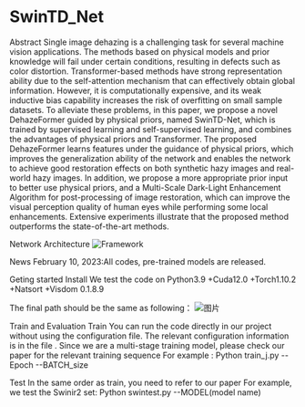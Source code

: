 # SwinTD_Net

Abstract
Single image dehazing is a challenging task for several machine vision applications. The methods based on physical models and prior knowledge will fail under certain conditions, resulting in defects such as color distortion. Transformer-based methods have strong representation ability due to the self-attention mechanism that can effectively obtain global information. However, it is computationally expensive, and its weak inductive bias capability increases the risk of overfitting on small sample datasets. To alleviate these problems, in this paper, we propose a novel DehazeFormer guided by physical priors, named SwinTD-Net, which is trained by supervised learning and self-supervised learning, and combines the advantages of physical priors and Transformer. The proposed DehazeFormer learns features under the guidance of physical priors, which improves the generalization ability of the network and enables the network to achieve good restoration effects on both synthetic hazy images and real-world hazy images. In addition, we propose a more appropriate prior input to better use physical priors, and a Multi-Scale Dark-Light Enhancement Algorithm for post-processing of image restoration, which can improve the visual perception quality of human eyes while performing some local enhancements. Extensive experiments illustrate that the proposed method outperforms the state-of-the-art methods.

Network Architecture
![Framework](https://user-images.githubusercontent.com/55275107/217823776-1effc3a0-7559-4260-b755-9dc274d37168.png)


News
February 10, 2023:All codes, pre-trained models are released.

Geting started
Install
We test the code on Python3.9 +Cuda12.0 +Torch1.10.2 +Natsort +Visdom 0.1.8.9

The final path should be the same as following：
![图片](https://user-images.githubusercontent.com/55275107/217825361-7ae677d6-974e-4b2d-bad0-15bb87223548.png)



Train and Evaluation
Train 
You can run the code directly in our project without using the configuration file. The relevant configuration information is in the file .
Since we are a multi-stage training model, please check our paper for the relevant training sequence
For example :
Python train_j.py --Epoch --BATCH_size

Test
In the same order as train, you need to refer to our paper
For example, we test the Swinir2 set:
Python swintest.py --MODEL(model name)
